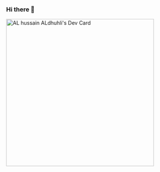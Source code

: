 ### Hi there 👋

<!--
**alhussain0/alhussain0** is a ✨ _special_ ✨ repository because its `README.md` (this file) appears on your GitHub profile.

Here are some ideas to get you started:

- 🔭 I’m currently working on ...
- 🌱 I’m currently learning ...
- 👯 I’m looking to collaborate on ...
- 🤔 I’m looking for help with ...
- 💬 Ask me about ...
- 📫 How to reach me: ...
- 😄 Pronouns: ...
- ⚡ Fun fact: ...
-->
<a href="https://app.daily.dev/alhussain0"><img src="https://api.daily.dev/devcards/a73906323ed14f5190ce4c46c0941760.png?r=nma" width="400" alt="AL hussain ALdhuhli's Dev Card"/></a>

